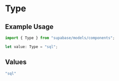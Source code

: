# Type

## Example Usage

```typescript
import { Type } from "supabase/models/components";

let value: Type = "sql";
```

## Values

```typescript
"sql"
```
